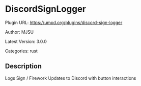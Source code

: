 # DiscordSignLogger

Plugin URL: https://umod.org/plugins/discord-sign-logger

Author: MJSU

Latest Version: 3.0.0

Categories: rust

## Description

Logs Sign / Firework Updates to Discord with button interactions
